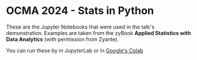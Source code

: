 # OCMA 2024 - Stats in Python

These are the Jupyter Notebooks that were used in the talk's demonstration.  Examples are taken from the zyBook **Applied Statistics with Data Analytics** (with permission from Zyante).

You can run these by in JupyterLab or in [Google's Colab](https://colab.research.google.com)

